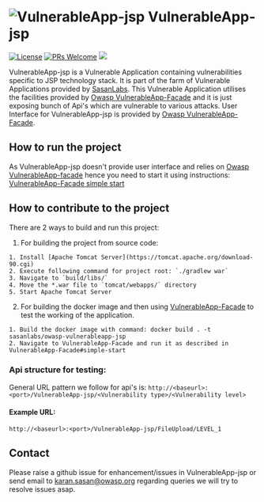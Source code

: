 # ![VulnerableApp-jsp](https://raw.githubusercontent.com/SasanLabs/VulnerableApp/master/docs/logos/Coloured/iconColoured.png) VulnerableApp-jsp
[![License](https://img.shields.io/badge/License-Apache%202.0-blue.svg)](https://opensource.org/licenses/Apache-2.0) [![PRs Welcome](https://img.shields.io/badge/PRs-welcome-brightgreen.svg?style=flat-square)](http://makeapullrequest.com) [![](https://img.shields.io/twitter/follow/sasan_karan?style=flat&logo=twitter)](https://twitter.com/intent/follow?screen_name=sasan_karan)

VulnerableApp-jsp is a Vulnerable Application containing vulnerabilities specific to JSP technology stack. It is part of the farm of Vulnerable Applications provided by [SasanLabs](https://github.com/SasanLabs). This Vulnerable Application utilises the facilities provided by [Owasp VulnerableApp-Facade](https://github.com/SasanLabs/VulnerableApp-facade) and it is just exposing bunch of Api's which are vulnerable to various attacks.
User Interface for VulnerableApp-jsp is provided by [Owasp VulnerableApp-Facade](https://github.com/SasanLabs/VulnerableApp-facade).

## How to run the project
As VulnerableApp-jsp doesn't provide user interface and relies on [Owasp VulnerableApp-facade](https://github.com/SasanLabs/VulnerableApp-facade) hence you need to start it using instructions: [VulnerableApp-Facade simple start](https://github.com/SasanLabs/VulnerableApp-facade#simple-start)

## How to contribute to the project
There are 2 ways to build and run this project:
1. For building the project from source code:
```
1. Install [Apache Tomcat Server](https://tomcat.apache.org/download-90.cgi)
2. Execute following command for project root: `./gradlew war` 
3. Navigate to `build/libs/`
4. Move the *.war file to `tomcat/webapps/` directory
5. Start Apache Tomcat Server
```
2. For building the docker image and then using [VulnerableApp-Facade](https://github.com/SasanLabs/VulnerableApp-facade#simple-start) to test the working of the application.
```
1. Build the docker image with command: docker build . -t sasanlabs/owasp-vulnerableapp-jsp
2. Navigate to VulnerableApp-Facade and run it as described in VulnerableApp-Facade#simple-start
```
### Api structure for testing:
General URL pattern we follow for api's is:
`http://<baseurl>:<port>/VulnerableApp-jsp/<Vulnerability type>/<Vulnerability level>`
#### Example URL:
`http://<baseurl>:<port>/VulnerableApp-jsp/FileUpload/LEVEL_1`
  
## Contact
Please raise a github issue for enhancement/issues in VulnerableApp-jsp or send email to karan.sasan@owasp.org regarding queries
we will try to resolve issues asap.

